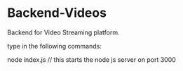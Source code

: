 # Backend-Videos
Backend for Video Streaming platform.


type in the following commands:

node index.js  // this starts the node js server on port 3000
